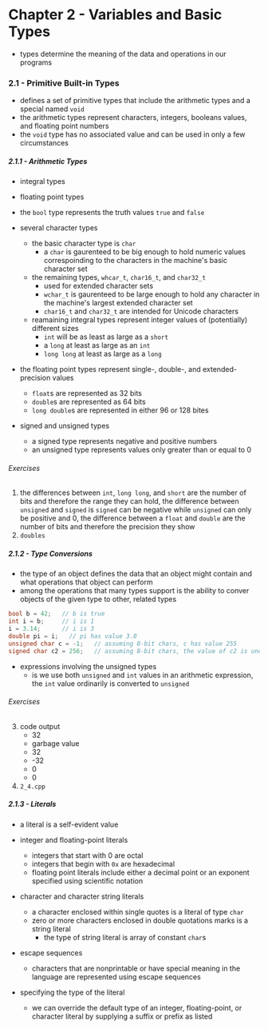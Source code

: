 # Chapter 2 - Variables and Basic Types
- types determine the meaning of the data and operations in our programs

### 2.1 - Primitive Built-in Types
- defines a set of primitive types that include the arithmetic types and a special named `void`
- the arithmetic types represent characters, integers, booleans values, and floating point numbers
- the `void` type has no associated value and can be used in only a few circumstances

##### 2.1.1 - Arithmetic Types
- integral types
- floating point types
- the `bool` type represents the truth values `true` and `false`
- several character types
    - the basic character type is `char`
        - a `char` is gaurenteed to be big enough to hold numeric values correspoinding to the characters in the machine's basic character set
    - the remaining types, `whcar_t`, `char16_t`, and `char32_t`
        - used for extended character sets
        - `wchar_t` is gaurenteed to be large enough to hold any character in the machine's largest extended character set
        - `char16_t` and `char32_t` are intended for Unicode characters
    - reamaining integral types represent integer values of (potentially) different sizes
        - `int` will be as least as large as a `short`
        - a `long` at least as large as an `int`
        - `long long` at least as large as a `long`
- the floating point types represent single-, double-, and extended-precision values
    - `float`s are represented as 32 bits
    - `double`s are represented as 64 bits
    - `long double`s are represented in either 96 or 128 bites

- signed and unsigned types
    - a signed type represents negative and positive numbers
    - an unsigned type represents values only greater than or equal to 0

###### Exercises
1. the differences between `int`, `long long`, and `short` are the number of bits and therefore the range they can hold, the difference between `unsigned` and `signed` is `signed` can be negative while `unsigned` can only be positive and 0, the difference between a `float` and `double` are the number of bits and therefore the precision they show
2. `doubles`

##### 2.1.2 - Type Conversions
- the type of an object defines the data that an object might contain and what operations that object can perform
- among the operations that many types support is the ability to conver objects of the given type to other, related types

```cpp
bool b = 42;   // b is true
int i = b;     // i is 1
i = 3.14;      // i is 3
double pi = i;   // pi has value 3.0
unsigned char c = -1;   // assuming 8-bit chars, c has value 255
signed char c2 = 256;   // assuming 8-bit chars, the value of c2 is undefined
```

- expressions involving the unsigned types
    - is we use both `unsigned` and `int` values in an arithmetic expression, the `int` value ordinarily is converted to `unsigned`

###### Exercises
3. code output
    - 32
    - garbage value
    - 32
    - -32
    - 0
    - 0
4. `2_4.cpp`

##### 2.1.3 - Literals
- a literal is a self-evident value

- integer and floating-point literals
    - integers that start with 0 are octal
    - integers that begin with `0x` are hexadecimal
    - floating point literals include either a decimal point or an exponent specified using scientific notation
- character and character string literals
    - a character enclosed within single quotes is a literal of type `char`
    - zero or more characters enclosed in double quotations marks is a string literal
        - the type of string literal is array of constant `char`s
- escape sequences
    - characters that are nonprintable or have special meaning in the language are represented using escape sequences
- specifying the type of the literal
    - we can override the default type of an integer, floating-point, or character literal by supplying a suffix or prefix as listed
